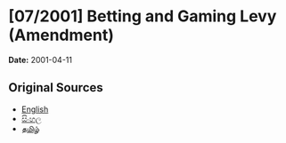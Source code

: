 # [07/2001] Betting and Gaming Levy (Amendment)

**Date:** 2001-04-11

## Original Sources

- [English](https://documents.gov.lk/view/acts/2001/4/07-2001_E.pdf)
- [සිංහල](https://documents.gov.lk/view/acts/2001/4/07-2001_S.pdf)
- [தமிழ்](https://documents.gov.lk/view/acts/2001/4/07-2001_T.pdf)
